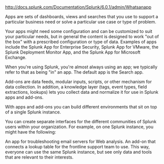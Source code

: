http://docs.splunk.com/Documentation/Splunk/6.0.1/admin/Whatsanapp

Apps are sets of dashboards, views and searches that you use to support a particular business need or solve a particular use case or type of problem.

Your apps might need some configuration and can be customized to suit your particular needs, but in general the content is designed to work "out of the box" with a prescribed configuration or type of data. Examples of apps include the Splunk App for Enterprise Security, Splunk App for VMware, the Splunk Deployment Monitor App, and the Splunk App for Microsoft Exchange.

When you're using Splunk, you're almost always using an app; we typically refer to that as being "in" an app. The default app is the Search app.

Add-ons are data feeds, modular inputs, scripts, or other mechanism for data collection. In addition, a knowledge layer (tags, event types, field extractions, lookups) lets you collect data and normalize it for use in Splunk apps and add-ons.

With apps and add-ons you can build different environments that sit on top of a single Splunk instance.

You can create separate interfaces for the different communities of Splunk users within your organization. For example, on one Splunk instance, you might have the following:

An app for troubleshooting email servers for Web analysis.
An add-on that connects a lookup table for the frontline support team to use.
This way, everyone can use the same Splunk instance, but see only data and tools that are relevant to their interests.
